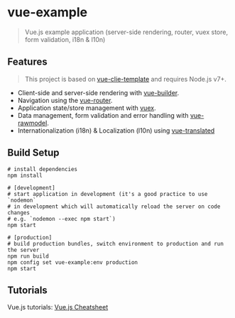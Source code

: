 # vue-example

> Vue.js example application (server-side rendering, router, vuex store, form validation, i18n & l10n)

## Features

> This project is based on [vue-clie-template](https://github.com/xpepermint/vue-cli-template) and requires Node.js v7+.

* Client-side and server-side rendering with [vue-builder](https://github.com/xpepermint/vue-builder).
* Navigation using the [vue-router](https://github.com/vuejs/vue-router).
* Application state/store management with [vuex](http://vuex.vuejs.org/en/).
* Data management, form validation and error handling with [vue-rawmodel](https://github.com/xpepermint/vue-rawmodel).
* Internationalization (i18n) & Localization (l10n) using [vue-translated](https://github.com/xpepermint/vue-translated)

## Build Setup

```
# install dependencies
npm install

# [development]
# start application in development (it's a good practice to use `nodemon`
# in development which will automatically reload the server on code changes
# e.g. `nodemon --exec npm start`)
npm start

# [production]
# build production bundles, switch environment to production and run the server
npm run build
npm config set vue-example:env production
npm start
```

## Tutorials

Vue.js tutorials: [Vue.js Cheatsheet](https://xpepermint.gitbooks.io/vue-js-cheatsheet/)

